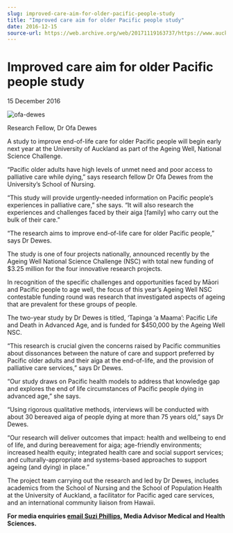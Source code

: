 ```yaml
---
slug: improved-care-aim-for-older-pacific-people-study
title: "Improved care aim for older Pacific people study"
date: 2016-12-15
source-url: https://web.archive.org/web/20171119163737/https://www.auckland.ac.nz/en/about/news-events-and-notices/news/news-2016/12/improved-care-aim-for-older-pacific-people-study.html
---
```

Improved care aim for older Pacific people study
================================================

15 December 2016

![ofa-dewes](https://www.auckland.ac.nz/en/about/news-events-and-notices/news/news-2016/12/improved-care-aim-for-older-pacific-people-study/_jcr_content/par/textimage/image.img.jpg/1481749465306.jpg "ofa-dewes")

Research Fellow, Dr Ofa Dewes

A study to improve end-of-life care for older Pacific people will begin early next year at the University of Auckland as part of the Ageing Well, National Science Challenge.

“Pacific older adults have high levels of unmet need and poor access to palliative care while dying,” says research fellow Dr Ofa Dewes from the University’s School of Nursing.

“This study will provide urgently-needed information on Pacific people’s experiences in palliative care,” she says. “It will also research the experiences and challenges faced by their aiga \[family\] who carry out the bulk of their care.”

“The research aims to improve end-of-life care for older Pacific people,” says Dr Dewes.

The study is one of four projects nationally, announced recently by the Ageing Well National Science Challenge (NSC) with total new funding of $3.25 million for the four innovative research projects.

In recognition of the specific challenges and opportunities faced by Māori and Pacific people to age well, the focus of this year’s Ageing Well NSC contestable funding round was research that investigated aspects of ageing that are prevalent for these groups of people.

The two-year study by Dr Dewes is titled, ‘Tapinga ‘a Maama’: Pacific Life and Death in Advanced Age, and is funded for $450,000 by the Ageing Well NSC.

“This research is crucial given the concerns raised by Pacific communities about dissonances between the nature of care and support preferred by Pacific older adults and their aiga at the end-of-life, and the provision of palliative care services,” says Dr Dewes.

“Our study draws on Pacific health models to address that knowledge gap and explores the end of life circumstances of Pacific people dying in advanced age,” she says.

“Using rigorous qualitative methods, interviews will be conducted with about 30 bereaved aiga of people dying at more than 75 years old,” says Dr Dewes.

“Our research will deliver outcomes that impact: health and wellbeing to end of life, and during bereavement for aiga; age-friendly environments; increased health equity; integrated health care and social support services; and culturally-appropriate and systems-based approaches to support ageing (and dying) in place.”

The project team carrying out the research and led by Dr Dewes, includes academics from the School of Nursing and the School of Population Health at the University of Auckland, a facilitator for Pacific aged care services, and an international community liaison from Hawaii.

**For media enquiries [email Suzi Phillips](mailto:s.phillips@auckland.ac.nz), Media Advisor Medical and Health Sciences.**